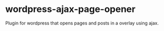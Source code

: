 wordpress-ajax-page-opener
==========================

Plugin for wordpress that opens pages and posts in a overlay using ajax.
